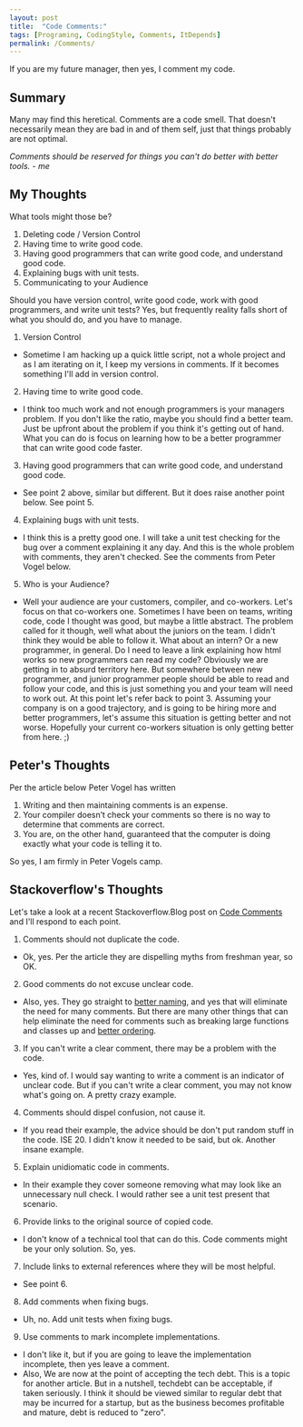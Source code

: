 ```yaml
---
layout: post
title:  "Code Comments:"
tags: [Programing, CodingStyle, Comments, ItDepends]
permalink: /Comments/
---
```


If you are my future manager, then yes, I comment my code.

## Summary
Many may find this heretical.  Comments are a code smell.  That doesn't necessarily mean they are bad in and of them self, just that things probably are not optimal.

*Comments should be reserved for things you can't do better with better tools. - me*

## My Thoughts
What tools might those be?
1. Deleting code / Version Control
2. Having time to write good code.
3. Having good programmers that can write good code, and understand good code.
4. Explaining bugs with unit tests.
5. Communicating to your Audience

Should you have version control, write good code, work with good programmers, and write unit tests?  Yes, but frequently reality falls short of what you should do, and you have to manage. 

1. Version Control
 - Sometime I am hacking up a quick little script, not a whole project and as I am iterating on it, I keep my versions in comments. If it becomes something I'll add in version control.

2. Having time to write good code.
 - I think too much work and not enough programmers is your managers problem. If you don't like the ratio, maybe you should find a better team.  Just be upfront about the problem if you think it's getting out of hand.  What you can do is focus on learning how to be a better programmer that can write good code faster.

3. Having good programmers that can write good code, and understand good code.
 - See point 2 above, similar but different. But it does raise another point below. See point 5.

4. Explaining bugs with unit tests.
 - I think this is a pretty good one.  I will take a unit test checking for the bug over a comment explaining it any day.  And this is the whole problem with comments, they aren't checked.  See the comments from Peter Vogel below.

5. Who is your Audience?
 - Well your audience are your customers, compiler, and co-workers. Let's focus on that co-workers one.  Sometimes I have been on teams, writing code, code I thought was good, but maybe a little abstract.  The problem called for it though, well what about the juniors on the team.  I didn't think they would be able to follow it. What about an intern? Or a new programmer, in general.  Do I need to leave a link explaining how html works so new programmers can read my code? Obviously we are getting in to absurd territory here. But somewhere between new programmer, and junior programmer people should be able to read and follow your code, and this is just something you and your team will need to work out. At this point let's refer back to point 3. Assuming your company is on a good trajectory, and is going to be hiring more and better programmers, let's assume this situation is getting better and not worse.  Hopefully your current co-workers situation is only getting better from here. ;)

## Peter's Thoughts
Per the article below Peter Vogel has written
 1. Writing and then maintaining comments is an expense.
 2. Your compiler doesn’t check your comments so there is no way to determine that comments are correct.
 3. You are, on the other hand, guaranteed that the computer is doing exactly what your code is telling it to.

So yes, I am firmly in Peter Vogels camp.

## Stackoverflow's Thoughts
Let's take a look at a recent Stackoverflow.Blog post on [Code Comments](https://stackoverflow.blog/2021/07/05/best-practices-for-writing-code-comments/) and I'll respond to each point.

1.  Comments should not duplicate the code.
 - Ok, yes. Per the article they are dispelling myths from freshman year, so OK. 

2. Good comments do not excuse unclear code.
 - Also, yes.  They go straight to [better naming](/naming-conventions/), and yes that will eliminate the need for many comments.  But there are many other things that can help eliminate the need for comments such as breaking large functions and classes up and [better ordering](/ordering-the-functions-in-your-class/).

3. If you can't write a clear comment, there may be a problem with the code.
 - Yes, kind of. I would say wanting to write a comment is an indicator of unclear code. But if you can't write a clear comment, you may not know what's going on.  A pretty crazy example.

4. Comments should dispel confusion, not cause it.
 - If you read their example, the advice should be don't put random stuff in the code. ISE 20. I didn't know it needed to be said, but ok. Another insane example.

5. Explain unidiomatic code in comments.
 - In their example they cover someone removing what may look like an unnecessary null check.  I would rather see a unit test present that scenario.

6. Provide links to the original source of copied code.
 - I don't know of a technical tool that can do this.  Code comments might be your only solution. So, yes.

7. Include links to external references where they will be most helpful. 
 - See point 6.

8. Add comments when fixing bugs.
 - Uh, no. Add unit tests when fixing bugs.

9. Use comments to mark incomplete implementations.
 - I don't like it, but if you are going to leave the implementation incomplete, then yes leave a comment.
 - Also, We are now at the point of accepting the tech debt.  This is a topic for another article.  But in a nutshell, techdebt can be acceptable, if taken seriously.  I think it should be viewed similar to regular debt that may be incurred for a startup, but as the business becomes profitable and mature, debt is reduced to "zero".
